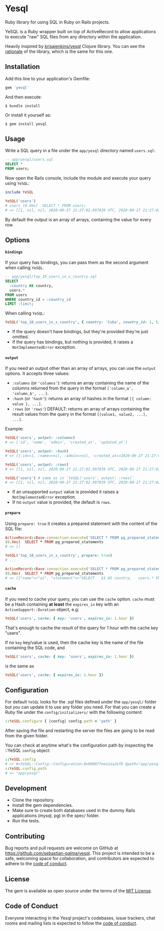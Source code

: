 # Yesql

Ruby library for using SQL in Ruby on Rails projects.

YeSQL is a Ruby wrapper built on top of ActiveRecord to allow applications to execute "raw" SQL files from any directory within the application.

Heavily inspired by [krisajenkins/yesql](https://github.com/krisajenkins/yesql) Clojure library. You can see the [rationale](https://github.com/krisajenkins/yesql#rationale) of the library, which is the same for this one.

## Installation

Add this line to your application's Gemfile:

```ruby
gem 'yesql'
```

And then execute:

    $ bundle install

Or install it yourself as:

    $ gem install yesql

## Usage

Write a SQL query in a file under the `app/yesql` directory named `users.sql`:

```sql
-- app/yesql/users.sql
SELECT *
FROM users;
```

Now open the Rails console, include the module and execute your query using `YeSQL`:

```ruby
include YeSQL

YeSQL('users')
# users (0.9ms)  SELECT * FROM users;
# => [[1, nil, nil, 2020-09-27 21:27:02.997839 UTC, 2020-09-27 21:27:02.997839 UTC]
```

By default the output is an array of arrays, containing the value for every row.


## Options


#### `bindings`


If your query has bindings, you can pass them as the second argument when calling `YeSQL`.

```sql
-- app/yesql/top_10_users_in_x_country.sql
SELECT
  :country AS country,
  users.*
FROM users
WHERE country_id = :country_id
LIMIT :limit;
```

When calling `YeSQL`:

```ruby
YeSQL('top_10_users_in_x_country', { country: 'Cuba', country_id: 1, limit: 6 })
```

- If the query doesn't have bindings, but they're provided they're just omitted.
- If the query has bindings, but nothing is provided, it raises a `NotImplementedError` exception.


#### `output`


If you need an output other than an array of arrays, you can use the `output` options. It accepts three values:

  - `:columns` (or `'columns'`): returns an array containing the name of the columns returned from the query in the format `['column_a', 'column_b', ...]`.
  - `:hash` (or `'hash'`): returns an array of hashes in the format `[{ column: value }, ...]`.
  - `:rows` (or `'rows'`) DEFAULT: returns an array of arrays containing the result values from the query in the format `[[value1, value2, ...], ...]`.

Example:

```ruby
YeSQL('users', output: :columns)
# => ['id', 'name', 'admin', 'created_at', 'updated_at']

YeSQL('users', output: :hash)
# => [{:id=>1, :name=>nil, :admin=>nil, :created_at=>2020-09-27 21:27:02.997839 UTC, :updated_at=>2020-09-27 21:27:02.997839 UTC}]

YeSQL('users', output: :rows)
# => [[1, nil, nil, 2020-09-27 21:27:02.997839 UTC, 2020-09-27 21:27:02.997839 UTC]]

YeSQL('users') # same as in `YeSQL('users', output: :rows)`
# => [[1, nil, nil, 2020-09-27 21:27:02.997839 UTC, 2020-09-27 21:27:02.997839 UTC]]
```

- If an unsupported `output` value is provided it raises a `NotImplementedError` exception.
- If no `output` value is provided, the default is `rows`.


#### `prepare`

Using `prepare: true` it creates a prepared statement with the content of the SQL file:

```ruby
ActiveRecord::Base.connection.execute('SELECT * FROM pg_prepared_statements').to_a
(0.Xms)  SELECT * FROM pg_prepared_statements
# => []

YeSQL('top_10_users_in_x_country', prepare: true)
# ...

ActiveRecord::Base.connection.execute('SELECT * FROM pg_prepared_statements').to_a
(0.Xms)  SELECT * FROM pg_prepared_statements
# => [{"name"=>"a1", "statement"=>"SELECT   $1 AS country,   users.* FROM users WHERE country_id = $2 LIMIT $3;", "prepare_time"=>2020-10-09 20:52:01.664121 +0000, "parameter_types"=>"{text,integer,bigint}", "from_sql"=>false}]
```


#### `cache`

If you need to cache your query, you can use the `cache` option. `cache` must be a Hash containing __at least__ the `expires_in` key with an `ActiveSupport::Duration` object, e.g:

```ruby
YeSQL('users', cache: { key: 'users', expires_in: 1.hour })
```

That's enough to cache the result of the query for 1 hour with the cache key "users".

If no `key` key/value is used, then the cache key is the name of the file containing the SQL code, and

```ruby
YeSQL('users', cache: { key: 'users', expires_in: 1.hour })
```

is the same as

```ruby
YeSQL('users', cache: { expires_in: 1.hour })
```

## Configuration

For default `YeSQL` looks for the _.sql_ files defined under the `app/yesql/` folder but you can update it to use any folder you need. For that you can create a Ruby file under the `config/initializers/` with the following content:

```ruby
::YeSQL.configure { |config| config.path = 'path' }
```

After saving the file and restarting the server the files are going to be read from the given folder.

You can check at anytime what's the configuration path by inspecting the ::YeSQL `config` object:

```ruby
::YeSQL.config
# => #<YeSQL::Config::Configuration:0x00007feea1aa2ef8 @path="app/yesql">
::YeSQL.config.path
# => "app/yesql"
```


## Development

- Clone the repository.
- Install the gem dependencies.
- Make sure to create both databases used in the dummy Rails applications (mysql, pg) in the spec/ folder.
- Run the tests.

## Contributing

Bug reports and pull requests are welcome on GitHub at https://github.com/sebastian-palma/yesql. This project is intended to be a safe, welcoming space for collaboration, and contributors are expected to adhere to the [code of conduct](https://github.com/sebastian-palma/yesql/blob/master/CODE_OF_CONDUCT.md).


## License

The gem is available as open source under the terms of the [MIT License](https://opensource.org/licenses/MIT).

## Code of Conduct

Everyone interacting in the Yesql project's codebases, issue trackers, chat rooms and mailing lists is expected to follow the [code of conduct](https://github.com/sebastian-palma/yesql/blob/master/CODE_OF_CONDUCT.md).

